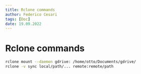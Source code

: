 ```yaml
---
title: Rclone commands 
author: Federico Cesari 
tags: [Doc]
date: 19.09.2022
---
```

# Rclone commands
~~~bash
rclone mount --daemon gdrive: /home/otto/Documents/gdrive/
rclone -v sync local/path/... remote:remote/path
~~~